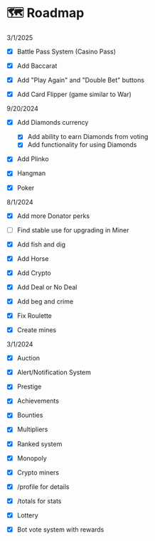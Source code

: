 # 🗺️ Roadmap

3/1/2025

* [x] Battle Pass System (Casino Pass)
* [x] Add Baccarat
* [x] Add "Play Again" and "Double Bet" buttons
* [x] Add Card Flipper (game similar to War)



9/20/2024

* [x] Add Diamonds currency
  * [x] Add ability to earn Diamonds from voting
  * [x] Add functionality for using Diamonds
* [x] Add Plinko
* [x] Hangman
* [x] Poker



8/1/2024

* [x] Add more Donator perks
* [ ] Find stable use for upgrading in Miner
* [x] Add fish and dig
* [x] Add Horse
* [x] Add Crypto
* [x] Add Deal or No Deal
* [x] Add beg and crime
* [x] Fix Roulette
* [x] Create mines



3/1/2024

* [x] Auction
* [x] Alert/Notification System
* [x] Prestige
* [x] Achievements
* [x] Bounties
* [x] Multipliers
* [x] Ranked system
* [x] Monopoly
* [x] Crypto miners
* [x] /profile for details
* [x] /totals for stats
* [x] Lottery
* [x] Bot vote system with rewards

